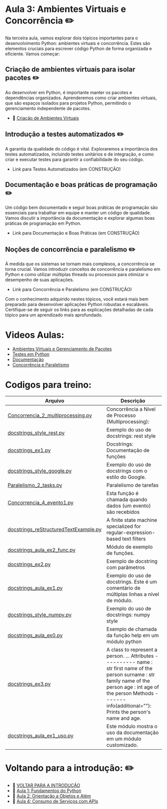 
# Aula 3: Ambientes Virtuais e Concorrência :pencil2:
Na terceira aula, vamos explorar dois tópicos importantes para o desenvolvimento Python: ambientes virtuais e concorrência. Estes são elementos cruciais para escrever código Python de forma organizada e eficiente. Vamos começar:

## Criação de ambientes virtuais para isolar pacotes :pencil2:
Ao desenvolver em Python, é importante manter os pacotes e dependências organizados. Aprenderemos como criar ambientes virtuais, que são espaços isolados para projetos Python, permitindo o gerenciamento independente de pacotes.

 - :link: [Criação de Ambientes Virtuais](../Aula_3/conceitos/ambiente_virtual.md)

## Introdução a testes automatizados :pencil2:
A garantia da qualidade do código é vital. Exploraremos a importância dos testes automatizados, incluindo testes unitários e de integração, e como criar e executar testes para garantir a confiabilidade do seu código.

- Link para Testes Automatizados (em CONSTRUÇÃO)

## Documentação e boas práticas de programação :pencil2:
Um código bem documentado e seguir boas práticas de programação são essenciais para trabalhar em equipe e manter um código de qualidade. Vamos discutir a importância da documentação e explorar algumas boas práticas de programação em Python.

- Link para Documentação e Boas Práticas (em CONSTRUÇÃO)

## Noções de concorrência e paralelismo :pencil2:
À medida que os sistemas se tornam mais complexos, a concorrência se torna crucial. Vamos introduzir conceitos de concorrência e paralelismo em Python e como utilizar múltiplas threads ou processos para otimizar o desempenho de suas aplicações.

- Link para Concorrência e Paralelismo (em CONSTRUÇÃO)

Com o conhecimento adquirido nestes tópicos, você estará mais bem preparado para desenvolver aplicações Python robustas e escaláveis. Certifique-se de seguir os links para as explicações detalhadas de cada tópico para um aprendizado mais aprofundado.

# Videos Aulas:

- [Ambientes Virtuais e Gerenciamento de Pacotes](https://youtu.be/mg0__YxIFBU) 
- [Testes em Python](https://youtu.be/XGjS3S8D-Cg) 
- [Documentação](https://youtu.be/2LHNcJxgnnc) 
- [Concorrência e Paralelismo](https://youtu.be/kEB2gv9SRno)

# Codigos para treino: 

| Arquivo | Descrição |
| --- | --- |
| [Concorrencia_2_multiprocessing.py](../Aula_3/codigos/Concorrencia_2_multiprocessing.py) | Concorrência a Nível de Processo (Multiprocessing): |
| [docstrings_style_rest.py](../Aula_3/codigos/docstrings_style_rest.py) | Exemplo do uso de docstrings: rest style |
| [docstrings_ex1.py](../Aula_3/codigos/docstrings_ex1.py) | Docstrings: Documentação de funções |
| [docstrings_style_google.py](../Aula_3/codigos/docstrings_style_google.py) | Exemplo do uso de docstrings com o estilo do Google. |
| [Paralelismo_2_tasks.py](../Aula_3/codigos/Paralelismo_2_tasks.py) | Paralelismo de tarefas |
| [Concorrencia_4_evento1.py](../Aula_3/codigos/Concorrencia_4_evento1.py) | Esta função é chamada quando dados (um evento) são recebidos |
| [docstrings_reStructuredTextExample.py](../Aula_3/codigos/docstrings_reStructuredTextExample.py) | A finite state machine specialized for regular-expression-based text filters |
| [docstrings_aula_ex2_func.py](../Aula_3/codigos/docstrings_aula_ex2_func.py) | Módulo de exemplo de funções. |
| [docstrings_ex2.py](../Aula_3/codigos/docstrings_ex2.py) | Exemplo de docstring com parâmetros |
| [docstrings_aula_ex1.py](../Aula_3/codigos/docstrings_aula_ex1.py) | Exemplo do uso de docstrings.  Este é um comentário de múltiplas linhas a nível de módulo. |
| [docstrings_style_numpy.py](../Aula_3/codigos/docstrings_style_numpy.py) | Exemplo do uso de docstrings: numpy style |
| [docstrings_aula_ex0.py](../Aula_3/codigos/docstrings_aula_ex0.py) | Exemplo de chamada da função help em um módulo python |
| [docstrings_ex3.py](../Aula_3/codigos/docstrings_ex3.py) | A class to represent a person.  ...  Attributes ---------- name : str first name of the person surname : str family name of the person age : int age of the person  Methods ------- info(additional=""): Prints the person's name and age. |
| [docstrings_aula_ex1_uso.py](../Aula_3/codigos/docstrings_aula_ex1_uso.py) | Este módulo mostra o uso da documentação em um módulo customizado. |

# Voltando para a introdução: :pencil2:

- :link: [VOLTAR PARA A INTRODUÇÃO](../README.md)
- :link: [Aula 1: Fundamentos do Python](../Aula_1/_Aula_1.md)
- :link: [Aula 2: Orientação a Objetos e Além](../Aula_2/_Aula_2.md)
- :link: [Aula 4: Consumo de Serviços com APIs](../Aula_4/_Aula_4.md)
